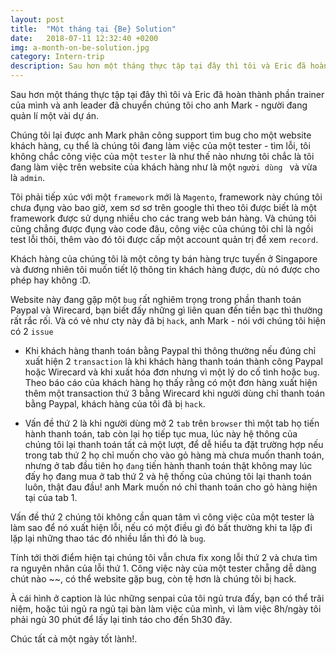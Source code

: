 ```yaml
---
layout: post
title:  "Một tháng tại {Be} Solution"
date:   2018-07-11 12:32:40 +0200
img: a-month-on-be-solution.jpg
category: Intern-trip
description: Sau hơn một tháng thực tập tại đây thì tôi và Eric đã hoàn thành phần trainer của mình và anh leader đã chuyển chúng tôi cho anh Mark - người đang quản lí một vài dự án.
---
```


Sau hơn một tháng thực tập tại đây thì tôi và Eric đã hoàn thành phần trainer của mình và anh leader đã chuyển chúng tôi cho anh Mark - người đang quản lí một vài dự án.

Chúng tôi lại được anh Mark phân công support tìm bug cho một website khách hàng, cụ thể là chúng tôi đang làm việc của một tester - tìm lỗi, tôi không chắc công việc của một `tester` là như thế nào nhưng tôi chắc là tôi đang làm việc trên website của khách hàng như là một `người dùng ` và vừa là `admin`.

Tôi phải tiếp xúc với một `framework` mới là `Magento`, framework này chúng tôi chưa đụng vào bao giờ, xem sơ sơ trên google thì theo tôi được biết là một framework được sử dụng nhiều cho các trang web bán hàng. Và chúng tôi cũng chẳng được đụng vào code đâu, công việc của chúng tôi chỉ là ngồi test lỗi thôi, thêm vào đó tôi được cấp một account quản trị để xem `record`. 

Khách hàng của chúng tôi là một công ty bán hàng trực tuyến ở Singapore và đương nhiên tôi muốn tiết lộ thông tin khách hàng được, dù nó được cho phép hay không :D.

Website này đang gặp một `bug` rất nghiêm trọng trong phần thanh toán Paypal và Wirecard, bạn biết đấy những gì liên quan đến tiền bạc thì thường rất rắc rối. Và có vẻ như cty này đã bị `hack`, anh Mark - nói với chúng tôi hiện có 2 `issue` 

- Khi khách hàng thanh toán bằng Paypal thì thông thường nếu đúng chỉ xuất hiện 2 `transaction` là khi khách hàng thanh toán thành công Paypal hoặc Wirecard và khi xuất hóa đơn nhưng vì một lý do cố tình hoặc `bug`. Theo báo cáo của khách hàng họ thấy rằng có một đơn hàng xuất hiện thêm một transaction thứ 3 bằng Wirecard khi người dùng chỉ thanh toán bằng Paypal, khách hàng của tôi đã bị `hack`.

- Vấn đề thứ 2 là khi người dùng mở 2 `tab` trên `browser` thì một tab họ tiến hành thanh toán, tab còn lại họ tiếp tục mua, lúc này hệ thông của chúng tôi lại thanh toán tất cả một lượt, để dễ hiểu ta đặt trường hợp nếu trong tab thứ 2 họ chỉ muốn cho vào gỏ hàng mà chưa muốn thanh toán, nhưng ở tab đầu tiên họ ` đang ` tiến hành thanh toán thật không may lúc đấy họ đang mua ở tab thứ 2 và hệ thống của chúng tôi lại thanh toán luôn, thật đau đầu! anh Mark muốn nó chỉ thanh toán cho gỏ hàng hiện tại của tab 1.

Vấn đề thứ 2 chúng tôi không cần quan tâm vì công việc của một tester là làm sao để nó xuất hiện lỗi, nếu có một điều gì đó bất thường khi ta lặp đi lặp lại những thao tác đó nhiều lần thì đó là `bug`.

Tính tới thời điểm hiện tại chúng tôi vẫn chưa fix xong lỗi thứ 2 và chưa tìm ra nguyên nhân của lỗi thứ 1. Công việc này của một tester chẵng dễ dàng chút nào ~~, có thể website gặp bug, còn tệ hơn là chúng tôi bị hack.

À cái hình ở caption là lúc những senpai của tôi ngủ trưa đấy, bạn có thể trãi niệm, hoặc túi ngủ ra ngủ tại bàn làm việc của mình, vì làm việc 8h/ngày tôi phải ngủ 30 phút để lấy lại tỉnh táo cho đến 5h30 đây.

Chúc tất cả một ngày tốt lành!.